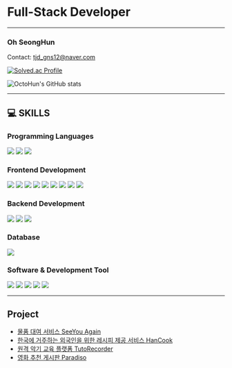 # Full-Stack Developer

---

### Oh SeongHun

Contact: tjd_gns12@naver.com

[![Solved.ac Profile](http://mazassumnida.wtf/api/v2/generate_badge?boj=treeman0618)](https://solved.ac/treeman0618/)

![OctoHun's GitHub stats](https://github-readme-stats.vercel.app/api?username=OctoHun&show_icons=true&theme=radical)

---

## :computer: SKILLS

### Programming Languages

<p>
    <img src="https://img.shields.io/badge/javascript-F7DF1E?style=for-the-badge&logo=javascript&logoColor=black">
    <img src="https://img.shields.io/badge/python-3776AB?style=for-the-badge&logo=python&logoColor=white">
    <img src="https://img.shields.io/badge/java-007396?style=for-the-badge&logo=java&logoColor=white">
</p>

### Frontend Development

<p>
    <img src="https://img.shields.io/badge/react-61DAFB?style=for-the-badge&logo=react&logoColor=black">
    <img src="https://img.shields.io/badge/next.js-000000?style=for-the-badge&logo=nextdotjs&logoColor=white">
    <img src="https://img.shields.io/badge/typescript-3178C6?style=for-the-badge&logo=typescript&logoColor=white">
    <img src="https://img.shields.io/badge/vue.js-4FC08D?style=for-the-badge&logo=vue.js&logoColor=white">
    <img src="https://img.shields.io/badge/html5-E34F26?style=for-the-badge&logo=html5&logoColor=white">
    <img src="https://img.shields.io/badge/css-1572B6?style=for-the-badge&logo=css3&logoColor=white">
    <img src="https://img.shields.io/badge/tailwind css-06B6D4?style=for-the-badge&logo=tailwindcss&logoColor=white">
    <img src="https://img.shields.io/badge/bootstrap-7952B3?style=for-the-badge&logo=bootstrap&logoColor=white">
    <img src="https://img.shields.io/badge/recoil-3578E5?style=for-the-badge&logo=recoil&logoColor=white">
</p>

### Backend Development

<p>
    <img src="https://img.shields.io/badge/django-092E20?style=for-the-badge&logo=django&logoColor=white">
    <img src="https://img.shields.io/badge/spring-6DB33F?style=for-the-badge&logo=spring&logoColor=white">
    <img src="https://img.shields.io/badge/springboot-6DB33F?style=for-the-badge&logo=springboot&logoColor=white">
</p>

### Database

<p>
    <img src="https://img.shields.io/badge/mysql-4479A1?style=for-the-badge&logo=mysql&logoColor=white">
</p>

### Software & Development Tool

<p>
    <img src="https://img.shields.io/badge/figma-F24E1E?style=for-the-badge&logo=figma&logoColor=white">
    <img src="https://img.shields.io/badge/jira-0052CC?style=for-the-badge&logo=jira&logoColor=white">
    <img src="https://img.shields.io/badge/github-181717?style=for-the-badge&logo=github&logoColor=white">
    <img src="https://img.shields.io/badge/gitlab-FC6D26?style=for-the-badge&logo=gitlab&logoColor=white">
    <img src="https://img.shields.io/badge/git-F05032?style=for-the-badge&logo=git&logoColor=white">
</p>

---

## Project

- [물품 대여 서비스 SeeYou Again](https://github.com/OctoHun/SeeYouAgain.git)
- [한국에 거주하는 외국인을 위한 레시피 제공 서비스 HanCook](https://github.com/OctoHun/HanCook.git)
- [원격 악기 교육 플랫폼 TutoRecorder](https://github.com/OctoHun/TutoRecorder.git)
- [영화 추천 게시판 Paradiso](https://github.com/keeeeeey/paradiso.git)